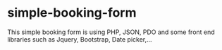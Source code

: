 # simple-booking-form
This simple booking form is using PHP, JSON, PDO and some front end libraries such as Jquery, Bootstrap, Date picker,...
